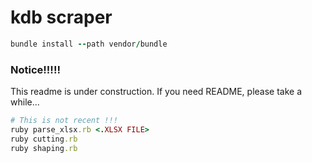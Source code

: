 # kdb scraper

```ruby
bundle install --path vendor/bundle
```

### Notice!!!!!

This readme is under construction. If you need README, please take a while...



```ruby
# This is not recent !!!
ruby parse_xlsx.rb <.XLSX FILE>
ruby cutting.rb
ruby shaping.rb
```
